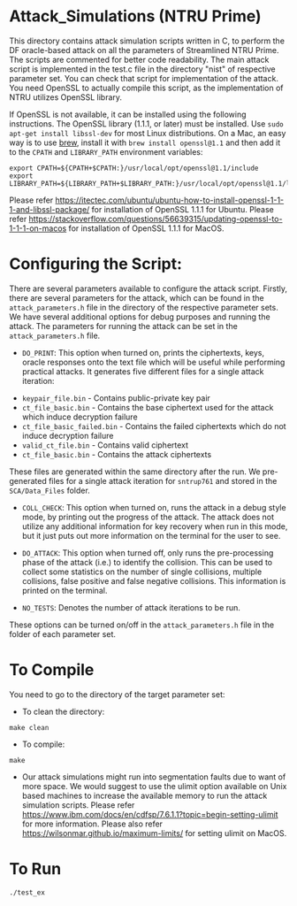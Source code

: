 # Attack_Simulations (NTRU Prime)

This directory contains attack simulation scripts written in C, to perform the DF oracle-based attack on all the parameters of Streamlined NTRU Prime.
The scripts are commented for better code readability. The main attack script is implemented in the test.c file in the directory "nist" of respective parameter set. You can check that script for implementation of the attack. You need OpenSSL to actually compile this script, as the implementation of NTRU utilizes OpenSSL library.

If OpenSSL is not available, it can be installed using the following instructions. The OpenSSL library (1.1.1, or later) must be installed. Use `sudo apt-get install libssl-dev` for most Linux distributions.
On a Mac, an easy way is to use [brew](https://brew.sh), install it with `brew install openssl@1.1` and then add it to the
`CPATH` and `LIBRARY_PATH` environment variables:
  ```
  export CPATH=${CPATH+$CPATH:}/usr/local/opt/openssl@1.1/include
  export LIBRARY_PATH=${LIBRARY_PATH+$LIBRARY_PATH:}/usr/local/opt/openssl@1.1/lib
  ```

Please refer https://itectec.com/ubuntu/ubuntu-how-to-install-openssl-1-1-1-and-libssl-package/ for installation of OpenSSL 1.1.1 for Ubuntu. Please refer https://stackoverflow.com/questions/56639315/updating-openssl-to-1-1-1-on-macos for installation of OpenSSL 1.1.1 for MacOS.

# Configuring the Script:

There are several parameters available to configure the attack script. Firstly, there are several parameters for the attack, which can be found in the `attack_parameters.h` file in the directory of the respective parameter sets. We have several additional options for debug purposes and running the attack. The parameters for running the attack can be set in the `attack_parameters.h` file.

* `DO_PRINT`: This option when turned on, prints the ciphertexts, keys, oracle responses onto the text file which will be useful while performing practical attacks. It generates five different files for a single attack iteration:

- `keypair_file.bin` - Contains public-private key pair
- `ct_file_basic.bin` - Contains the base ciphertext used for the attack which induce decryption failure
- `ct_file_basic_failed.bin` - Contains the failed ciphertexts which do not induce decryption failure
- `valid_ct_file.bin` - Contains valid ciphertext
- `ct_file_basic.bin` - Contains the attack ciphertexts

These files are generated within the same directory after the run. We pre-generated files for a single attack iteration for `sntrup761` and stored in the `SCA/Data_Files` folder.

* `COLL_CHECK`: This option when turned on, runs the attack in a debug style mode, by printing out the progress of the attack. The attack does not utilize any additional information for key recovery when run in this mode, but it just puts out more information on the terminal for the user to see.

* `DO_ATTACK`: This option when turned off, only runs the pre-processing phase of the attack (i.e.) to identify the collision. This can be used to collect some statistics on the number of single collisions, multiple collisions, false positive and false negative collisions. This information is printed on the terminal.

* `NO_TESTS`: Denotes the number of attack iterations to be run.

These options can be turned on/off in the `attack_parameters.h` file in the folder of each parameter set.

# To Compile

You need to go to the directory of the target parameter set:

* To clean the directory:
```
make clean
```

* To compile:
```
make
```

* Our attack simulations might run into segmentation faults due to want of more space. We would suggest to use the ulimit option available on Unix based machines to increase the available memory to run the attack simulation scripts. Please refer https://www.ibm.com/docs/en/cdfsp/7.6.1.1?topic=begin-setting-ulimit for more information. Please also refer https://wilsonmar.github.io/maximum-limits/ for setting ulimit on MacOS.

# To Run
```
./test_ex
```
